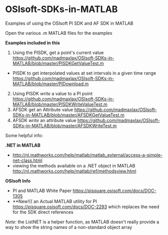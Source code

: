 # OSIsoft-SDKs-in-MATLAB
Examples of using the OSIsoft PI SDK and AF SDK in MATLAB

Open the various .m MATLAB files for the examples

**Examples included in this**

 1. Using the PISDK, get a point's current value https://github.com/madmaxlax/OSIsoft-SDKs-in-MATLAB/blob/master/PISDKGetValueTest.m
   - PISDK to get interpolated values at set intervals in a given time range
   https://github.com/madmaxlax/OSIsoft-SDKs-in-MATLAB/blob/master/PIDownload.m
 2. Using PISDK *write* a value to a PI point https://github.com/madmaxlax/OSIsoft-SDKs-in-MATLAB/blob/master/PISDKWriteValueTest.m
 3. AFSDK get an Attribute value https://github.com/madmaxlax/OSIsoft-SDKs-in-MATLAB/blob/master/AFSDKGetValueTest.m
 4. AFSDK *write* an attribute value https://github.com/madmaxlax/OSIsoft-SDKs-in-MATLAB/blob/master/AFSDKWriteTest.m

Some helpful info:

**.NET in MATLAB**

 - http://nl.mathworks.com/help/matlab/matlab_external/access-a-simple-net-class.html
 - viewing the methods available on a .NET object in MATLAB http://nl.mathworks.com/help/matlab/ref/methodsview.html

**OSIsoft Info**

 - PI and MATLAB White Paper https://pisquare.osisoft.com/docs/DOC-1305
 - **New!(( an Actual MATLAB utility for PI https://pisquare.osisoft.com/docs/DOC-2293 which replaces the need for the SDK direct references 


*Note*: the ListNET is a helper function, as MATLAB doesn't really provide a way to show the string names of a non-standard object array
